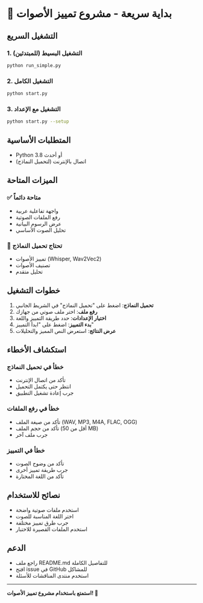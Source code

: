 # 🚀 بداية سريعة - مشروع تمييز الأصوات

## التشغيل السريع

### 1. التشغيل البسيط (للمبتدئين)
```bash
python run_simple.py
```

### 2. التشغيل الكامل
```bash
python start.py
```

### 3. التشغيل مع الإعداد
```bash
python start.py --setup
```

## المتطلبات الأساسية

- Python 3.8 أو أحدث
- اتصال بالإنترنت (لتحميل النماذج)

## الميزات المتاحة

### ✅ متاحة دائماً
- واجهة تفاعلية عربية
- رفع الملفات الصوتية
- عرض الرسوم البيانية
- تحليل الصوت الأساسي

### 🔄 تحتاج تحميل النماذج
- تمييز الأصوات (Whisper, Wav2Vec2)
- تصنيف الأصوات
- تحليل متقدم

## خطوات التشغيل

1. **تحميل النماذج**: اضغط على "تحميل النماذج" في الشريط الجانبي
2. **رفع ملف**: اختر ملف صوتي من جهازك
3. **اختيار الإعدادات**: حدد طريقة التمييز واللغة
4. **بدء التمييز**: اضغط على "ابدأ التمييز"
5. **عرض النتائج**: استعرض النص المميز والتحليلات

## استكشاف الأخطاء

### خطأ في تحميل النماذج
- تأكد من اتصال الإنترنت
- انتظر حتى يكتمل التحميل
- جرب إعادة تشغيل التطبيق

### خطأ في رفع الملفات
- تأكد من صيغة الملف (WAV, MP3, M4A, FLAC, OGG)
- تأكد من حجم الملف (أقل من 50 MB)
- جرب ملف آخر

### خطأ في التمييز
- تأكد من وضوح الصوت
- جرب طريقة تمييز أخرى
- تأكد من اللغة المختارة

## نصائح للاستخدام

- استخدم ملفات صوتية واضحة
- اختر اللغة المناسبة للصوت
- جرب طرق تمييز مختلفة
- استخدم الملفات القصيرة للاختبار

## الدعم

- راجع ملف README.md للتفاصيل الكاملة
- افتح issue في GitHub للمشاكل
- استخدم منتدى المناقشات للأسئلة

---

**استمتع باستخدام مشروع تمييز الأصوات! 🎤**